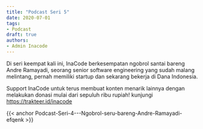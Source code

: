 ```yaml
---
title: "Podcast Seri 5"
date: 2020-07-01
tags:
- Podcast
draft: true
authors:
- Admin Inacode
---
```


Di seri keempat kali ini, InaCode berkesempatan ngobrol santai bareng Andre Ramayadi, seorang senior software engineering yang sudah malang melintang, pernah memiliki startup dan sekarang bekerja di Dana Indonesia.

<!--more--> 

Support InaCode untuk terus membuat konten menarik lainnya dengan melakukan donasi mulai dari sepuluh ribu rupiah! kunjungi https://trakteer.id/inacode

{{< anchor Podcast-Seri-4---Ngobrol-seru-bareng-Andre-Ramayadi-efqenk >}}
